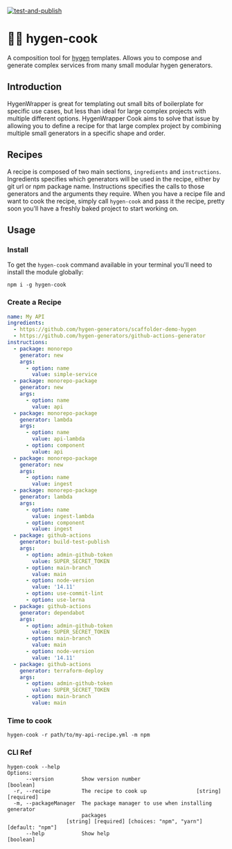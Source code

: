 [![test-and-publish](https://github.com/bbeesley/hygen-cook/actions/workflows/test-and-publish.yml/badge.svg)](https://github.com/bbeesley/hygen-cook/actions/workflows/test-and-publish.yml)

# 🧑‍🍳 hygen-cook

A composition tool for [hygen](https://www.hygen.io) templates. Allows you to compose and generate complex services from many small modular hygen generators.

## Introduction

HygenWrapper is great for templating out small bits of boilerplate for specific use cases, but less than ideal for large complex projects with multiple different options. HygenWrapper Cook aims to solve that issue by allowing you to define a recipe for that large complex project by combining multiple small generators in a specific shape and order.

## Recipes

A recipe is composed of two main sections, `ingredients` and `instructions`. Ingredients specifies which generators will be used in the recipe, either by git url or npm package name. Instructions specifies the calls to those generators and the arguments they require. When you have a recipe file and want to cook the recipe, simply call `hygen-cook` and pass it the recipe, pretty soon you'll have a freshly baked project to start working on.

## Usage

### Install

To get the `hygen-cook` command available in your terminal you'll need to install the module globally:

```shell
npm i -g hygen-cook
```

### Create a Recipe

```yaml
name: My API
ingredients:
  - https://github.com/hygen-generators/scaffolder-demo-hygen
  - https://github.com/hygen-generators/github-actions-generator
instructions:
  - package: monorepo
    generator: new
    args:
      - option: name
        value: simple-service
  - package: monorepo-package
    generator: new
    args:
      - option: name
        value: api
  - package: monorepo-package
    generator: lambda
    args:
      - option: name
        value: api-lambda
      - option: component
        value: api
  - package: monorepo-package
    generator: new
    args:
      - option: name
        value: ingest
  - package: monorepo-package
    generator: lambda
    args:
      - option: name
        value: ingest-lambda
      - option: component
        value: ingest
  - package: github-actions
    generator: build-test-publish 
    args:
      - option: admin-github-token
        value: SUPER_SECRET_TOKEN
      - option: main-branch
        value: main
      - option: node-version
        value: '14.11'
      - option: use-commit-lint
      - option: use-lerna
  - package: github-actions
    generator: dependabot
    args:
      - option: admin-github-token
        value: SUPER_SECRET_TOKEN
      - option: main-branch
        value: main
      - option: node-version
        value: '14.11'
  - package: github-actions
    generator: terraform-deploy
    args:
      - option: admin-github-token
        value: SUPER_SECRET_TOKEN
      - option: main-branch
        value: main
```

### Time to cook

```shell
hygen-cook -r path/to/my-api-recipe.yml -m npm
```

### CLI Ref
```shell
hygen-cook --help
Options:
      --version         Show version number                            [boolean]
  -r, --recipe          The recipe to cook up                [string] [required]
  -m, --packageManager  The package manager to use when installing generator
                        packages
                   [string] [required] [choices: "npm", "yarn"] [default: "npm"]
      --help            Show help                                      [boolean]

```

